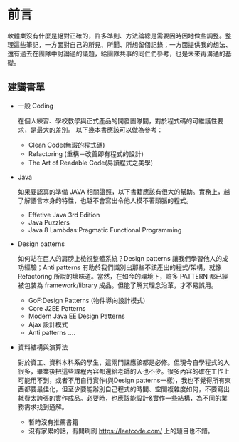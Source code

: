 # 前言

軟體業沒有什麼是絕對正確的，許多準則、方法論總是需要因時因地做些調整。整理這些筆記，一方面對自己的所見、所聞、所想留個記錄；一方面提供我的想法、還有過去在團隊中討論過的議題，給團隊共事的同仁們參考，也是未來再溝通的基礎。

## 建議書單


* 一般 Coding

  在個人練習、學校教學與正式產品的開發團隊間，對於程式碼的可維護性要求，是最大的差別。
  以下幾本書應該可以做為參考：

  * Clean Code\(無瑕的程式碼\)
  * Refactoring \(重構－改善即有程式的設計\)
  * The Art of Readable Code\(易讀程式之美學\)
  
* Java 

  如果要認真的準備 JAVA 相關證照，以下書籍應該有很大的幫助。實務上，越了解語言本身的特性，也越不會寫出令他人摸不著頭腦的程式。

  * Effetive Java 3rd Edition
  * Java Puzzlers
  * Java 8 Lambdas:Pragmatic Functional Programming

  
* Design patterns

  如何站在巨人的肩膀上檢視整體系統？Design patterns 讓我們學習他人的成功經驗；Anti patterns 有助於我們識別出那些不該產出的程式/架構，就像 Refactoring 所說的壞味道。當然，在如今的環境下，許多 PATTERN 都已經被包裝為 framework/library 成品。但能了解其理念沿革，才不易誤用。

  * GoF:Design Patterns \(物件導向設計模式\)
  * Core J2EE Patterns
  * Modern Java EE Design Patterns 
  * Ajax 設計模式 
  * Anti patterns
....


* 資料結構與演算法

  對於資工、資科本科系的學生，這兩門課應該都是必修。但現今自學程式的人很多，畢業後把這些課程內容都還給老師的人也不少。很多內容的確在工作上可能用不到，或者不用自行實作(與Design patterns一樣)，我也不覺得所有東西都要最佳化，但至少要能辦別自己程式的時間、空間複雜度如何，不要寫出耗費太誇張的實作成品。必要時，也應該能設計&實作一些結構，為不同的業務需求找到通解。
    
  * 暫時沒有推薦書籍
  * 沒有家累的話，有閒刷刷 https://leetcode.com/ 上的題目也不錯。

  
  

